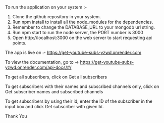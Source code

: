 To run the application on your system :-
1) Clone the github repository in your system.
2) Run npm install to install all the node_modules for the dependencies.
3) Remember to change the DATABASE_URL to your mongodb url string.
4) Run npm start to run the node server, the PORT number is 3000
5) Open http://localhost:3000 on the web server to start requesting api points.

The app is live on :- https://get-youtube-subs-yzwd.onrender.com

To view the documentation, go to -> https://get-youtube-subs-yzwd.onrender.com/api-docs/#/

To get all subscribers, click on Get all subscribers

To get subscribers with their names and subscribed channels only, click on Get subscriber names and subscribed channels

To get subscribers by using their id, enter the ID of the subscriber in the input box and click Get subscriber with given Id.

Thank You
